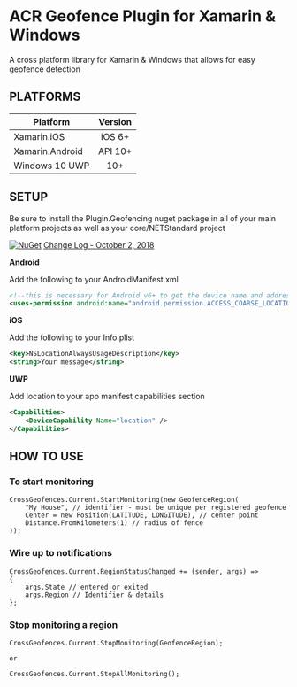 # ACR Geofence Plugin for Xamarin & Windows

A cross platform library for Xamarin & Windows that allows for easy geofence detection

## PLATFORMS

|Platform|Version|
| ------------------- |:------------------: |
|Xamarin.iOS|iOS 6+|
|Xamarin.Android|API 10+|
|Windows 10 UWP|10+|

## SETUP

Be sure to install the Plugin.Geofencing nuget package in all of your main platform projects as well as your core/NETStandard project

[![NuGet](https://img.shields.io/nuget/v/Plugin.Geofencing.svg?maxAge=2592000)](https://www.nuget.org/packages/Plugin.Geofencing/)
[Change Log - October 2, 2018](changelog.md)

**Android**

Add the following to your AndroidManifest.xml

```xml
<!--this is necessary for Android v6+ to get the device name and address-->
<uses-permission android:name="android.permission.ACCESS_COARSE_LOCATION" />
```

**iOS**

Add the following to your Info.plist

```xml
<key>NSLocationAlwaysUsageDescription</key>
<string>Your message</string>
```

**UWP**

Add location to your app manifest capabilities section

```xml
<Capabilities>
    <DeviceCapability Name="location" />
</Capabilities>
```

## HOW TO USE

### To start monitoring

    CrossGeofences.Current.StartMonitoring(new GeofenceRegion( 
        "My House", // identifier - must be unique per registered geofence
        Center = new Position(LATITUDE, LONGITUDE), // center point    
        Distance.FromKilometers(1) // radius of fence
    ));

### Wire up to notifications

    CrossGeofences.Current.RegionStatusChanged += (sender, args) => 
    {
        args.State // entered or exited
        args.Region // Identifier & details
    };

### Stop monitoring a region
    
    CrossGeofences.Current.StopMonitoring(GeofenceRegion);

    or

    CrossGeofences.Current.StopAllMonitoring();
